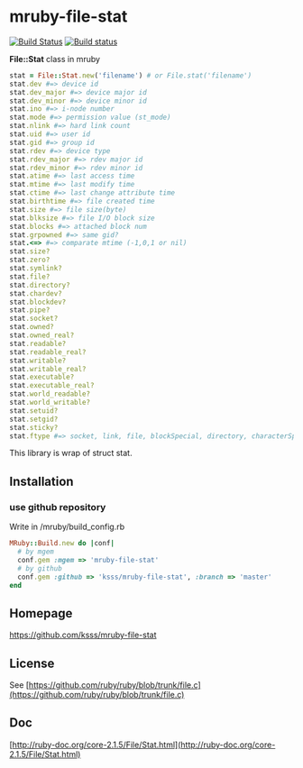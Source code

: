 # mruby-file-stat

[![Build Status](https://travis-ci.org/ksss/mruby-file-stat.svg?branch=master)](https://travis-ci.org/ksss/mruby-file-stat)
[![Build status](https://ci.appveyor.com/api/projects/status/04am84uda2cj49n3/branch/master?svg=true)](https://ci.appveyor.com/project/ksss/mruby-file-stat/branch/master)

**File::Stat** class in mruby

```ruby
stat = File::Stat.new('filename') # or File.stat('filename')
stat.dev #=> device id
stat.dev_major #=> device major id
stat.dev_minor #=> device minor id
stat.ino #=> i-node number
stat.mode #=> permission value (st_mode)
stat.nlink #=> hard link count
stat.uid #=> user id
stat.gid #=> group id
stat.rdev #=> device type
stat.rdev_major #=> rdev major id
stat.rdev_minor #=> rdev minor id
stat.atime #=> last access time
stat.mtime #=> last modify time
stat.ctime #=> last change attribute time
stat.birthtime #=> file created time
stat.size #=> file size(byte)
stat.blksize #=> file I/O block size
stat.blocks #=> attached block num
stat.grpowned #=> same gid?
stat.<=> #=> comparate mtime (-1,0,1 or nil)
stat.size?
stat.zero?
stat.symlink?
stat.file?
stat.directory?
stat.chardev?
stat.blockdev?
stat.pipe?
stat.socket?
stat.owned?
stat.owned_real?
stat.readable?
stat.readable_real?
stat.writable?
stat.writable_real?
stat.executable?
stat.executable_real?
stat.world_readable?
stat.world_writable?
stat.setuid?
stat.setgid?
stat.sticky?
stat.ftype #=> socket, link, file, blockSpecial, directory, characterSpecial, fifo or unknown
```

This library is wrap of struct stat.

## Installation

### use github repository

Write in /mruby/build_config.rb

```ruby
MRuby::Build.new do |conf|
  # by mgem
  conf.gem :mgem => 'mruby-file-stat'
  # by github
  conf.gem :github => 'ksss/mruby-file-stat', :branch => 'master'
end
```

## Homepage

https://github.com/ksss/mruby-file-stat

## License

See [https://github.com/ruby/ruby/blob/trunk/file.c](https://github.com/ruby/ruby/blob/trunk/file.c)

## Doc

[http://ruby-doc.org/core-2.1.5/File/Stat.html](http://ruby-doc.org/core-2.1.5/File/Stat.html)
